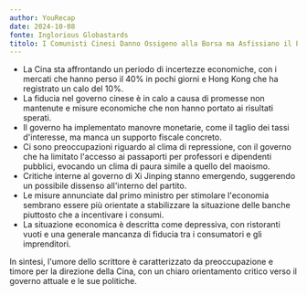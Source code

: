 ```yaml
---
author: YouRecap
date: 2024-10-08
fonte: Inglorious Globastards
titolo: I Comunisti Cinesi Danno Ossigeno alla Borsa ma Asfissiano il Popolo
---
```


- La Cina sta affrontando un periodo di incertezze economiche, con i mercati che hanno perso il 40% in pochi giorni e Hong Kong che ha registrato un calo del 10%.
- La fiducia nel governo cinese è in calo a causa di promesse non mantenute e misure economiche che non hanno portato ai risultati sperati.
- Il governo ha implementato manovre monetarie, come il taglio dei tassi d'interesse, ma manca un supporto fiscale concreto.
- Ci sono preoccupazioni riguardo al clima di repressione, con il governo che ha limitato l'accesso ai passaporti per professori e dipendenti pubblici, evocando un clima di paura simile a quello del maoismo.
- Critiche interne al governo di Xi Jinping stanno emergendo, suggerendo un possibile dissenso all'interno del partito.
- Le misure annunciate dal primo ministro per stimolare l'economia sembrano essere più orientate a stabilizzare la situazione delle banche piuttosto che a incentivare i consumi.
- La situazione economica è descritta come depressiva, con ristoranti vuoti e una generale mancanza di fiducia tra i consumatori e gli imprenditori.

In sintesi, l'umore dello scrittore è caratterizzato da preoccupazione e timore per la direzione della Cina, con un chiaro orientamento critico verso il governo attuale e le sue politiche.
